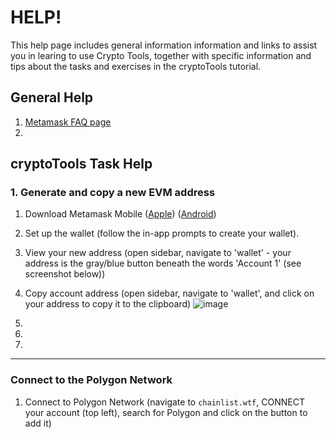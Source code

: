# HELP!
This help page includes general information information and links to assist you in learing to use Crypto Tools, together with specific information and tips about the tasks and exercises in the cryptoTools tutorial. 

## General Help

1. [Metamask FAQ page](https://metamask.io/faqs/)
2. 

## cryptoTools Task Help

### 1. Generate and copy a new EVM address
1. Download Metamask Mobile ([Apple](https://apps.apple.com/us/app/metamask-blockchain-wallet/id1438144202)) ([Android](https://play.google.com/store/apps/details?id=io.metamask&hl=en_AU&gl=US))
2. Set up the wallet (follow the in-app prompts to create your wallet).
3. View your new address (open sidebar, navigate to 'wallet' - your address is the gray/blue button beneath the words 'Account 1' (see screenshot below))
4. Copy account address (open sidebar, navigate to 'wallet', and click on your address to copy it to the clipboard)
 ![image](https://user-images.githubusercontent.com/104967421/167320592-8e730324-b606-40eb-ac22-f79d57cff5a9.png)




5. 
6. 
7. 


______________________

### Connect to the Polygon Network 
1. Connect to Polygon Network (navigate to `chainlist.wtf`, CONNECT your account (top left), search for Polygon and click on the button to add it)

